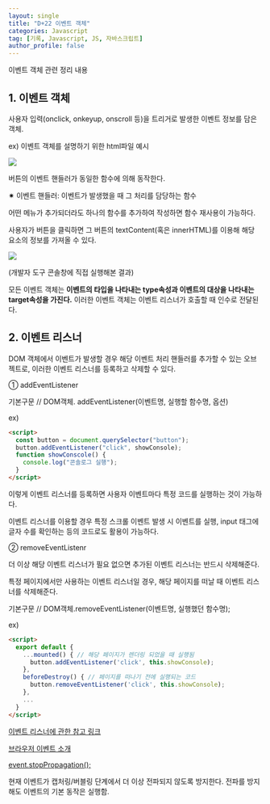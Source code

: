 ```yaml
---
layout: single
title: "D+22 이벤트 객체"
categories: Javascript
tag: [기록, Javascript, JS, 자바스크립트]
author_profile: false
---
```


이벤트 객체 관련 정리 내용

## 1. 이벤트 객체

사용자 입력(onclick, onkeyup, onscroll 등)을 트리거로 발생한 이벤트 정보를 담은 객체.

ex) 이벤트 객체를 설명하기 위한 html파일 예시

![](https://blog.kakaocdn.net/dn/bcPejM/btriTwnUZ1w/CLnMi3KDNA0xoXq1kDBack/img.png)

버튼의 이벤트 핸들러가 동일한 함수에 의해 동작한다.

✷ 이벤트 핸들러: 이벤트가 발생했을 때 그 처리를 담당하는 함수

어떤 메뉴가 추가되더라도 하나의 함수를 추가하여 작성하면 함수 재사용이 가능하다.

사용자가 버튼을 클릭하면 그 버튼의 textContent(혹은 innerHTML)를 이용해 해당 요소의 정보를 가져올 수 있다.

![](https://blog.kakaocdn.net/dn/Sz3mm/btri0curUu8/tFQUqycG9lKfEjNj14oLbk/img.png)

(개발자 도구 콘솔창에 직접 실행해본 결과)

모든 이벤트 객체는 **이벤트의 타입을 나타내는 type속성과 이벤트의 대상을 나타내는 target속성을 가진다.** 이러한 이벤트 객체는 이벤트 리스너가 호출할 때 인수로 전달된다.

## 2. 이벤트 리스너

DOM 객체에서 이벤트가 발생할 경우 해당 이벤트 처리 핸들러를 추가할 수 있는 오브젝트로, 이러한 이벤트 리스너를 등록하고 삭제할 수 있다.

① addEventListener

기본구문 // DOM객체. addEventListener(이벤트명, 실행할 함수명, 옵션)

ex)

```html
<script>
  const button = document.querySelector("button");
  button.addEventListener("click", showConsole);
  function showConscole() {
    console.log("콘솔로그 실행");
  }
</script>
```

이렇게 이벤트 리스너를 등록하면 사용자 이벤트마다 특정 코드를 실행하는 것이 가능하다.

이벤트 리스너를 이용할 경우 특정 스크롤 이벤트 발생 시 이벤트를 실행, input 태그에 글자 수를 확인하는 등의 코드로도 활용이 가능하다.

② removeEventListenr

더 이상 해당 이벤트 리스너가 필요 없으면 추가된 이벤트 리스너는 반드시 삭제해준다.

특정 페이지에서만 사용하는 이벤트 리스너일 경우, 해당 페이지를 떠날 때 이벤트 리스너를 삭제해준다.

기본구문 // DOM객체.removeEventListener(이벤트명, 실행했던 함수명);

ex)

```html
<script>
  export default {
    ...mounted() { // 해당 페이지가 렌더링 되었을 때 실행됨
      button.addEventListener('click', this.showConsole);
    },
    beforeDestroy() { // 페이지를 떠나기 전에 실행되는 코드
      button.removeEventListener('click', this.showConsole);
    },
    ...
  }
</script>
```

[이벤트 리스너에 관한 참고 링크](https://www.zerocho.com/category/JavaScript/post/57432d2aa48729787807c3fc)

[브라우저 이벤트 소개](https://ko.javascript.info/introduction-browser-events)

[event.stopPropagation();](https://developer.mozilla.org/ko/docs/Web/API/Event/stopPropagation)

현재 이벤트가 캡처링/버블링 단계에서 더 이상 전파되지 않도록 방지한다. 전파를 방지해도 이벤트의 기본 동작은 실행함.
